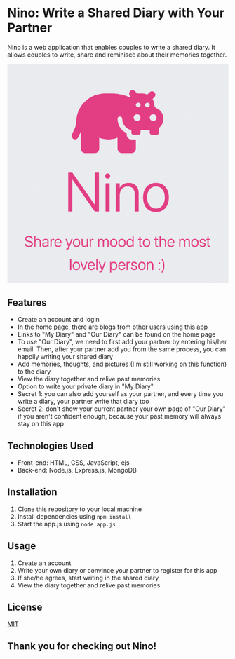 # Nino: Write a Shared Diary with Your Partner

Nino is a web application that enables couples to write a shared diary. It allows couples to write, share and reminisce about their memories together. 

![Home Page Demo](./public/icon/readme_home.png)

## Features

- Create an account and login
- In the home page, there are blogs from other users using this app
- Links to "My Diary" and "Our Diary" can be found on the home page
- To use "Our Diary", we need to first add your partner by entering his/her email. Then, after your partner add you from the same process, you can happily writing your shared diary
- Add memories, thoughts, and pictures (I'm still working on this function) to the diary
- View the diary together and relive past memories
- Option to write your private diary in "My Diary"
- Secret 1: you can also add yourself as your partner, and every time you write a diary, your partner write that diary too
- Secret 2: don't show your current partner your own page of "Our Diary" if you aren't confident enough, because your past memory will always stay on this app

## Technologies Used

- Front-end: HTML, CSS, JavaScript, ejs
- Back-end: Node.js, Express.js, MongoDB

## Installation

1. Clone this repository to your local machine
2. Install dependencies using `npm install`
3. Start the app.js using `node app.js`

## Usage

1. Create an account
2. Write your own diary or convince your partner to register for this app
3. If she/he agrees, start writing in the shared diary
3. View the diary together and relive past memories

## License

[MIT](https://choosealicense.com/licenses/mit/)


## Thank you for checking out Nino!
